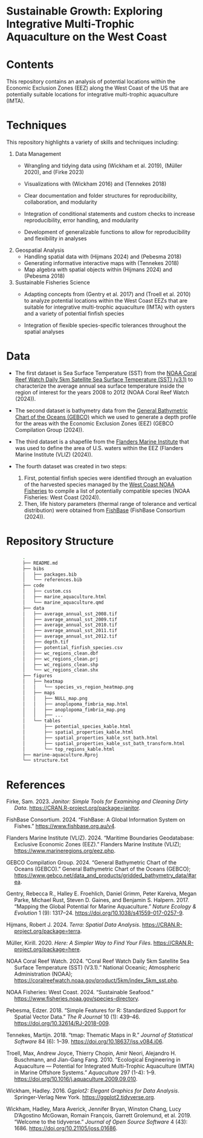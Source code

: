 Sustainable Growth: Exploring Integrative Multi-Trophic Aquaculture on
the West Coast
================

# Contents

This repository contains an analysis of potential locations within the
Economic Exclusion Zones (EEZ) along the West Coast of the US that are
potentially suitable locations for integrative multi-trophic aquaculture
(IMTA).

# Techniques

This repository highlights a variety of skills and techniques including:

1.  Data Management
    - Wrangling and tidying data using (Wickham et al. 2019), (Müller
      2020), and (Firke 2023)

    - Visualizations with (Wickham 2016) and (Tennekes 2018)

    - Clear documentation and folder structures for reproducibility,
      collaboration, and modularity

    - Integration of conditional statements and custom checks to
      increase reproducibility, error handling, and modularity

    - Development of generalizable functions to allow for
      reproducibility and flexibility in analyses
2.  Geospatial Analysis
    - Handling spatial data with (Hijmans 2024) and (Pebesma 2018)
    - Generating informative interactive maps with (Tennekes 2018)
    - Map algebra with spatial objects within (Hijmans 2024) and
      (Pebesma 2018)
3.  Sustainable Fisheries Science
    - Adapting concepts from (Gentry et al. 2017) and (Troell et
      al. 2010) to analyze potential locations within the West Coast
      EEZs that are suitable for integrative multi-trophic aquaculture
      (IMTA) with oysters and a variety of potential finfish species

    - Integration of flexible species-specific tolerances throughout the
      spatial analyses

# Data

- The first dataset is Sea Surface Temperature (SST) from the [NOAA
  Coral Reef Watch Daily 5km Satellite Sea Surface Temperature (SST)
  (v3.1)](https://coralreefwatch.noaa.gov/product/5km/index_5km_sst.php)
  to characterize the average annual sea surface temperature inside the
  region of interest for the years 2008 to 2012 (NOAA Coral Reef Watch
  (2024)).

- The second dataset is bathymetry data from the [General Bathymetric
  Chart of the Oceans
  (GEBCO)](https://www.gebco.net/data_and_products/gridded_bathymetry_data/#area)
  which we used to generate a depth profile for the areas with the
  Economic Exclusion Zones (EEZ) (GEBCO Compilation Group (2024)).

- The third dataset is a shapefile from the [Flanders Marine
  Institute](https://www.marineregions.org/eez.php) that was used to
  define the area of U.S. waters within the EEZ (Flanders Marine
  Institute (VLIZ) (2024)).

- The fourth dataset was created in two steps:

  1.  First, potential finfish species were identified through an
      evaluation of the harvested species managed by the [West Coast
      NOAA Fisheries](https://www.fisheries.noaa.gov/species-directory)
      to compile a list of potentially compatible species (NOAA
      Fisheries: West Coast (2024)).
  2.  Then, life history parameters (thermal range of tolerance and
      vertical distribution) were obtained from
      [FishBase](https://www.fishbase.org.au/v4) (FishBase Consortium
      (2024)).

# Repository Structure

``` bash
      .
      ├── README.md
      ├── bibs
      │   ├── packages.bib
      │   └── references.bib
      ├── code
      │   ├── custom.css
      │   ├── marine_aquaculture.html
      │   └── marine_aquaculture.qmd
      ├── data
      │   ├── average_annual_sst_2008.tif
      │   ├── average_annual_sst_2009.tif
      │   ├── average_annual_sst_2010.tif
      │   ├── average_annual_sst_2011.tif
      │   ├── average_annual_sst_2012.tif
      │   ├── depth.tif
      │   ├── potential_finfish_species.csv
      │   ├── wc_regions_clean.dbf
      │   ├── wc_regions_clean.prj
      │   ├── wc_regions_clean.shp
      │   └── wc_regions_clean.shx
      ├── figures
      │   ├── heatmap
      │   │   └── species_vs_region_heatmap.png
      │   ├── maps
      │   │   ├── NULL_map.png
      │   │   ├── anoplopoma_fimbria_map.html
      │   │   ├── anoplopoma_fimbria_map.png
      │   │   ├── ...
      │   └── tables
      │       ├── potential_species_kable.html
      │       ├── spatial_properties_kable.html
      │       ├── spatial_properties_kable_sst_bath.html
      │       ├── spatial_properties_kable_sst_bath_transform.html
      │       └── top_regions_kable.html
      ├── marine-aquaculture.Rproj
      └── structure.txt
```

# References

<div id="refs" class="references csl-bib-body hanging-indent"
entry-spacing="0">

<div id="ref-janitor" class="csl-entry">

Firke, Sam. 2023. *Janitor: Simple Tools for Examining and Cleaning
Dirty Data*. <https://CRAN.R-project.org/package=janitor>.

</div>

<div id="ref-fishbase2024" class="csl-entry">

FishBase Consortium. 2024. “FishBase: A Global Information System on
Fishes.” <https://www.fishbase.org.au/v4>.

</div>

<div id="ref-flanders2024" class="csl-entry">

Flanders Marine Institute (VLIZ). 2024. “Maritime Boundaries
Geodatabase: Exclusive Economic Zones (EEZ).” Flanders Marine Institute
(VLIZ); <https://www.marineregions.org/eez.php>.

</div>

<div id="ref-gebco2024" class="csl-entry">

GEBCO Compilation Group. 2024. “General Bathymetric Chart of the Oceans
(GEBCO).” General Bathymetric Chart of the Oceans (GEBCO);
<https://www.gebco.net/data_and_products/gridded_bathymetry_data/#area>.

</div>

<div id="ref-gentry2017" class="csl-entry">

Gentry, Rebecca R., Halley E. Froehlich, Daniel Grimm, Peter Kareiva,
Megan Parke, Michael Rust, Steven D. Gaines, and Benjamin S. Halpern.
2017. “Mapping the Global Potential for Marine Aquaculture.” *Nature
Ecology & Evolution* 1 (9): 1317–24.
<https://doi.org/10.1038/s41559-017-0257-9>.

</div>

<div id="ref-terra" class="csl-entry">

Hijmans, Robert J. 2024. *Terra: Spatial Data Analysis*.
<https://CRAN.R-project.org/package=terra>.

</div>

<div id="ref-here" class="csl-entry">

Müller, Kirill. 2020. *Here: A Simpler Way to Find Your Files*.
<https://CRAN.R-project.org/package=here>.

</div>

<div id="ref-noaa_crw_sst_2024" class="csl-entry">

NOAA Coral Reef Watch. 2024. “Coral Reef Watch Daily 5km Satellite Sea
Surface Temperature (SST) (V3.1).” National Oceanic; Atmospheric
Administration (NOAA);
<https://coralreefwatch.noaa.gov/product/5km/index_5km_sst.php>.

</div>

<div id="ref-noaa_west_coast" class="csl-entry">

NOAA Fisheries: West Coast. 2024. “Sustainable Seafood.”
<https://www.fisheries.noaa.gov/species-directory>.

</div>

<div id="ref-sf" class="csl-entry">

Pebesma, Edzer. 2018. “<span class="nocase">Simple Features for R:
Standardized Support for Spatial Vector Data</span>.” *The R Journal* 10
(1): 439–46. <https://doi.org/10.32614/RJ-2018-009>.

</div>

<div id="ref-tmap" class="csl-entry">

Tennekes, Martijn. 2018. “<span class="nocase">tmap</span>: Thematic
Maps in R.” *Journal of Statistical Software* 84 (6): 1–39.
<https://doi.org/10.18637/jss.v084.i06>.

</div>

<div id="ref-troell2009" class="csl-entry">

Troell, Max, Andrew Joyce, Thierry Chopin, Amir Neori, Alejandro H.
Buschmann, and Jian-Gang Fang. 2010. “Ecological Engineering in
Aquaculture — Potential for Integrated Multi-Trophic Aquaculture (IMTA)
in Marine Offshore Systems.” *Aquaculture* 297 (1-4): 1–9.
<https://doi.org/10.1016/j.aquaculture.2009.09.010>.

</div>

<div id="ref-ggplot2" class="csl-entry">

Wickham, Hadley. 2016. *Ggplot2: Elegant Graphics for Data Analysis*.
Springer-Verlag New York. <https://ggplot2.tidyverse.org>.

</div>

<div id="ref-tidyverse" class="csl-entry">

Wickham, Hadley, Mara Averick, Jennifer Bryan, Winston Chang, Lucy
D’Agostino McGowan, Romain François, Garrett Grolemund, et al. 2019.
“Welcome to the <span class="nocase">tidyverse</span>.” *Journal of Open
Source Software* 4 (43): 1686. <https://doi.org/10.21105/joss.01686>.

</div>

</div>
